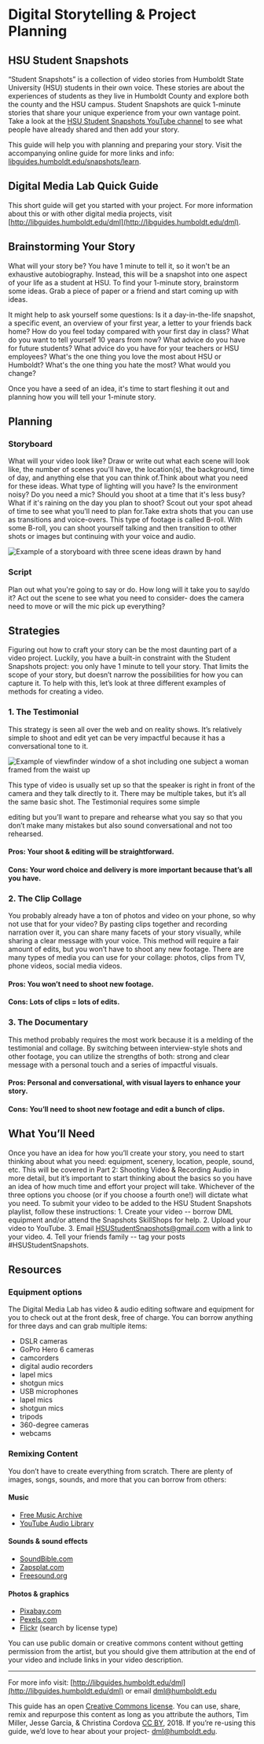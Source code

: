 # Digital Storytelling & Project Planning 

## HSU Student Snapshots
“Student Snapshots” is a collection of video stories from Humboldt State University (HSU) students in their own voice. These stories are about the experiences of students as they live in Humboldt County and explore both the county and the HSU campus. Student Snapshots are quick 1-minute stories that share your unique experience from your own vantage point. Take a look at the [HSU Student Snapshots YouTube channel](https://www.youtube.com/playlist?list=PLe7DUUoET6mUN1jP4pO6uKW9uyubSkQhC) to see what people have already shared and then add your story.

This guide will help you with planning and preparing your story. Visit the accompanying online guide for more links and info: [libguides.humboldt.edu/snapshots/learn](libguides.humboldt.edu/snapshots/learn).

## Digital Media Lab Quick Guide
This short guide will get you started with your project. For more information about this or with other digital media projects, visit [http://libguides.humboldt.edu/dml](http://libguides.humboldt.edu/dml).

## Brainstorming Your Story

What will your story be? You have 1 minute to tell it, so it won't be an exhaustive autobiography. Instead, this will be a snapshot into one aspect of your life as a student at HSU. To find your 1-minute story, brainstorm some ideas. Grab a piece of paper or a friend and start coming up with ideas.

It might help to ask yourself some questions: Is it a day-in-the-life snapshot, a specific event, an overview of your first year, a letter to your friends back home? How do you feel today compared with your first day in class? What do you want to tell yourself 10 years from now? What advice do you have for future students? What advice do you have for your teachers or HSU employees? What's the one thing you love the most about HSU or Humboldt? What's the one thing you hate the most? What would you change?

Once you have a seed of an idea, it's time to start fleshing it out and planning how you will tell your 1-minute story.

## Planning

### Storyboard 
What will your video look like? Draw or write out what each scene will look like, the number of scenes you'll have, the location(s), the background, time of day, and anything else that you can think of.Think about what you need for these ideas. What type of lighting will you have? Is the environment noisy? Do you need a mic? Should you shoot at a time that it's less busy? What if it's raining on the day you plan to shoot? Scout out your spot ahead of time to see what you'll need to plan for.Take extra shots that you can use as transitions and voice-overs. This type of footage is called B-roll. With some B-roll, you can shoot yourself talking and then transition to other shots or images but continuing with your voice and audio.

![Example of a storyboard with three scene ideas drawn by hand](assets/images/storyboardExample.png)

### Script
Plan out what you're going to say or do. How long will it take you to say/do it? Act out the scene to see what you need to consider- does the camera need to move or will the mic pick up everything?

## Strategies

Figuring out how to craft your story can be the most daunting part of a video project. Luckily, you have a built-in constraint with the Student Snapshots project: you only have 1 minute to tell your story. That limits the scope of your story, but doesn’t narrow the possibilities for how you can capture it. To help with this, let’s look at three different examples of methods for creating a video. 

### 1. The Testimonial
This strategy is seen all over the web and on reality shows. It’s relatively simple to shoot and edit yet can be very impactful because it has a conversational tone to it. 

![Example of viewfinder window of a shot including one subject a woman framed from the waist up](assets/images/recordScreen.png)

This type of video is usually set up so that the speaker is right in front of the camera and they talk directly to it. There may be multiple takes, but it’s all the same basic shot. The Testimonial requires some simple

editing but you’ll want to prepare and rehearse what you say so that you don’t make many mistakes but also sound conversational and not too rehearsed.  
#### Pros: Your shoot & editing will be straightforward.
#### Cons: Your word choice and delivery is more important because that’s all you have.

### 2. The Clip Collage
You probably already have a ton of photos and video on your phone, so why not use that for your video? By pasting clips together and recording narration over it, you can share many facets of your story visually, while sharing a clear message with your voice. This method will require a fair amount of edits, but you won’t have to shoot any new footage. There are many types of media you can use for your collage: photos, clips from TV, phone videos, social media videos.
#### Pros: You won’t need to shoot new footage. 
#### Cons: Lots of clips = lots of edits. 

### 3. The Documentary
This method probably requires the most work because it is a melding of the testimonial and collage. By switching between interview-style shots and other footage, you can utilize the strengths of both: strong and clear message with a personal touch and a series of impactful visuals.
#### Pros: Personal and conversational, with visual layers to enhance your story. 
#### Cons: You’ll need to shoot new footage and edit a bunch of clips. 


## What You’ll Need

Once you have an idea for how you’ll create your story, you need to start thinking about what you need: equipment, scenery, location, people, sound, etc. This will be covered in Part 2: Shooting Video & Recording Audio in more detail, but it’s important to start thinking about the basics so you have an idea of how much time and effort your project will take. Whichever of the three options you choose (or if you choose a fourth one!) will dictate what you need. To submit your video to be added to the HSU Student Snapshots playlist, follow these instructions: 1. Create your video -- borrow DML equipment and/or attend the Snapshots SkillShops for help. 2. Upload your video to YouTube. 3. Email HSUStudentSnapshots@gmail.com with a link to your video. 4. Tell your friends  family -- tag your posts #HSUStudentSnapshots.

## Resources

### Equipment options
The Digital Media Lab has video & audio editing software and equipment for you to check out at the front desk, free of charge. You can borrow anything for three days and can grab multiple items: 

+ DSLR cameras
+ GoPro Hero 6 cameras
+ camcorders
+ digital audio recorders
+ lapel mics
+ shotgun mics
+ USB microphones
+ lapel mics
+ shotgun mics
+ tripods
+ 360-degree cameras
+ webcams

### Remixing Content
You don’t have to create everything from scratch. There are plenty of images, songs, sounds, and more that you can borrow from others:

#### Music
+ [Free Music Archive](http://freemusicarchive.org/)
+ [YouTube Audio Library](https://www.youtube.com/audiolibrary/music?feature=blog)

#### Sounds & sound effects
+ [SoundBible.com](http://soundbible.com/)
+ [Zapsplat.com](https://www.zapsplat.com/)
+ [Freesound.org](https://freesound.org/)

#### Photos & graphics
+ [Pixabay.com](https://pixabay.com/)
+ [Pexels.com](https://www.pexels.com/)
+ [Flickr](https://www.flickr.com/) (search by license type)

You can use public domain or creative commons content without getting permission from the artist, but you should give them attribution at the end of your video and include links in your video description.


---
For more info visit: [http://libguides.humboldt.edu/dml](http://libguides.humboldt.edu/dml) or email dml@humboldt.edu

This guide has an open [Creative Commons license](https://creativecommons.org/share-your-work/licensing-types-examples/). You can use, share, remix and repurpose this content as long as you attribute the authors, Tim Miller, Jesse Garcia, &amp; Christina Cordova [CC BY](https://creativecommons.org/licenses/by/4.0/), 2018. If you’re re-using this guide, we’d love to hear about your project- dml@humboldt.edu.






